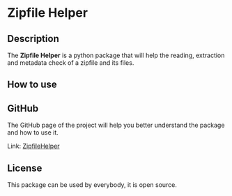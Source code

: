 # Zipfile Helper

## Description
The **Zipfile Helper** is a python package that will help the reading, extraction and metadata check of a zipfile and its files.

## How to use

## GitHub
The GitHub page of the project will help you better understand the package and how to use it.

Link: [ZipfileHelper](#https://github.com/Nyx-o/ZipfileHelper)

## License
This package can be used by everybody, it is open source.